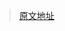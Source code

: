 > [原文地址](https://www.liqcreate.com/zh-CN/%E6%94%AF%E6%8C%81%E6%96%87%E7%AB%A0/%E8%A7%A3%E9%87%8A%E4%BA%86-2k-4k-8k-%E5%88%86%E8%BE%A8%E7%8E%87-3d-%E6%89%93%E5%8D%B0%E6%9C%BA%E5%92%8C%E6%A0%91%E8%84%82/)
